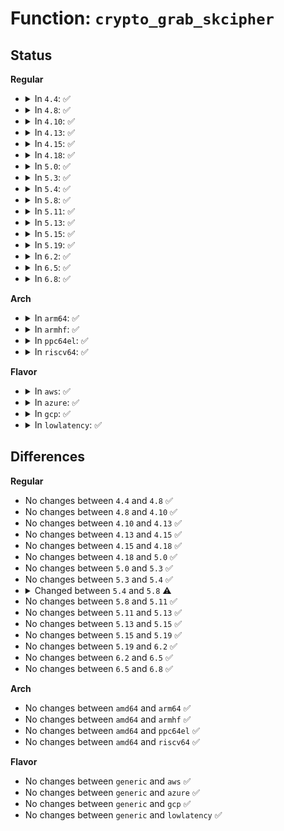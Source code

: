 # Function: <code>crypto_grab_skcipher</code>

## Status
<b>Regular</b>
<ul>
<li>
<details>
<summary>In <code>4.4</code>: ✅</summary>

```c
int crypto_grab_skcipher(struct crypto_skcipher_spawn *spawn, const char *name, u32 type, u32 mask);
```

**Collision:** Unique Global

**Inline:** No

**Transformation:** False

**Instances:**

```
In crypto/ablkcipher.c (ffffffff813a06d0)
Location: crypto/ablkcipher.c:662
Inline: False
```
**Symbols:**

```
ffffffff813a06d0-ffffffff813a0730: crypto_grab_skcipher (STB_GLOBAL)
```
</details>
</li>
<li>
<details>
<summary>In <code>4.8</code>: ✅</summary>

```c
int crypto_grab_skcipher(struct crypto_skcipher_spawn *spawn, const char *name, u32 type, u32 mask);
```

**Collision:** Unique Global

**Inline:** No

**Transformation:** False

**Instances:**

```
In crypto/skcipher.c (ffffffff813de130)
Location: crypto/skcipher.c:328
Inline: False
Direct callers:
  - crypto/cts.c:crypto_cts_create
  - crypto/ctr.c:crypto_rfc3686_create
```
**Symbols:**

```
ffffffff813de130-ffffffff813de148: crypto_grab_skcipher (STB_GLOBAL)
```
</details>
</li>
<li>
<details>
<summary>In <code>4.10</code>: ✅</summary>

```c
int crypto_grab_skcipher(struct crypto_skcipher_spawn *spawn, const char *name, u32 type, u32 mask);
```

**Collision:** Unique Global

**Inline:** No

**Transformation:** False

**Instances:**

```
In crypto/skcipher.c (ffffffff813f5b60)
Location: crypto/skcipher.c:870
Inline: False
Direct callers:
  - crypto/cts.c:crypto_cts_create
  - crypto/xts.c:create
  - crypto/xts.c:create
  - crypto/ctr.c:crypto_rfc3686_create
```
**Symbols:**

```
ffffffff813f5b60-ffffffff813f5b78: crypto_grab_skcipher (STB_GLOBAL)
```
</details>
</li>
<li>
<details>
<summary>In <code>4.13</code>: ✅</summary>

```c
int crypto_grab_skcipher(struct crypto_skcipher_spawn *spawn, const char *name, u32 type, u32 mask);
```

**Collision:** Unique Global

**Inline:** No

**Transformation:** False

**Instances:**

```
In crypto/skcipher.c (ffffffff81401e00)
Location: crypto/skcipher.c:910
Inline: False
Direct callers:
  - crypto/cts.c:crypto_cts_create
  - crypto/xts.c:create
  - crypto/xts.c:create
  - crypto/ctr.c:crypto_rfc3686_create
```
**Symbols:**

```
ffffffff81401e00-ffffffff81401e18: crypto_grab_skcipher (STB_GLOBAL)
```
</details>
</li>
<li>
<details>
<summary>In <code>4.15</code>: ✅</summary>

```c
int crypto_grab_skcipher(struct crypto_skcipher_spawn *spawn, const char *name, u32 type, u32 mask);
```

**Collision:** Unique Global

**Inline:** No

**Transformation:** False

**Instances:**

```
In crypto/skcipher.c (ffffffff8142a460)
Location: crypto/skcipher.c:916
Inline: False
Direct callers:
  - crypto/cts.c:crypto_cts_create
  - crypto/xts.c:create
  - crypto/xts.c:create
  - crypto/ctr.c:crypto_rfc3686_create
  - crypto/gcm.c:crypto_gcm_create_common
```
**Symbols:**

```
ffffffff8142a460-ffffffff8142a478: crypto_grab_skcipher (STB_GLOBAL)
```
</details>
</li>
<li>
<details>
<summary>In <code>4.18</code>: ✅</summary>

```c
int crypto_grab_skcipher(struct crypto_skcipher_spawn *spawn, const char *name, u32 type, u32 mask);
```

**Collision:** Unique Global

**Inline:** No

**Transformation:** False

**Instances:**

```
In crypto/skcipher.c (ffffffff8145d1b0)
Location: crypto/skcipher.c:939
Inline: False
Direct callers:
  - crypto/cts.c:crypto_cts_create
  - crypto/xts.c:create
  - crypto/xts.c:create
  - crypto/ctr.c:crypto_rfc3686_create
  - crypto/gcm.c:crypto_gcm_create_common
```
**Symbols:**

```
ffffffff8145d1b0-ffffffff8145d1c8: crypto_grab_skcipher (STB_GLOBAL)
```
</details>
</li>
<li>
<details>
<summary>In <code>5.0</code>: ✅</summary>

```c
int crypto_grab_skcipher(struct crypto_skcipher_spawn *spawn, const char *name, u32 type, u32 mask);
```

**Collision:** Unique Global

**Inline:** No

**Transformation:** False

**Instances:**

```
In crypto/skcipher.c (ffffffff8147aa70)
Location: crypto/skcipher.c:943
Inline: False
Direct callers:
  - crypto/cts.c:crypto_cts_create
  - crypto/xts.c:create
  - crypto/xts.c:create
  - crypto/ctr.c:crypto_rfc3686_create
  - crypto/gcm.c:crypto_gcm_create_common
```
**Symbols:**

```
ffffffff8147aa70-ffffffff8147aa88: crypto_grab_skcipher (STB_GLOBAL)
```
</details>
</li>
<li>
<details>
<summary>In <code>5.3</code>: ✅</summary>

```c
int crypto_grab_skcipher(struct crypto_skcipher_spawn *spawn, const char *name, u32 type, u32 mask);
```

**Collision:** Unique Global

**Inline:** No

**Transformation:** False

**Instances:**

```
In crypto/skcipher.c (ffffffff814a8bc0)
Location: crypto/skcipher.c:977
Inline: False
Direct callers:
  - crypto/cts.c:crypto_cts_create
  - crypto/xts.c:create
  - crypto/xts.c:create
  - crypto/ctr.c:crypto_rfc3686_create
  - crypto/gcm.c:crypto_gcm_create_common
```
**Symbols:**

```
ffffffff814a8bc0-ffffffff814a8bd8: crypto_grab_skcipher (STB_GLOBAL)
```
</details>
</li>
<li>
<details>
<summary>In <code>5.4</code>: ✅</summary>

```c
int crypto_grab_skcipher(struct crypto_skcipher_spawn *spawn, const char *name, u32 type, u32 mask);
```

**Collision:** Unique Global

**Inline:** No

**Transformation:** False

**Instances:**

```
In crypto/skcipher.c (ffffffff814c3820)
Location: crypto/skcipher.c:981
Inline: False
Direct callers:
  - crypto/cts.c:crypto_cts_create
  - crypto/xts.c:create
  - crypto/xts.c:create
  - crypto/ctr.c:crypto_rfc3686_create
  - crypto/gcm.c:crypto_gcm_create_common
```
**Symbols:**

```
ffffffff814c3820-ffffffff814c3838: crypto_grab_skcipher (STB_GLOBAL)
```
</details>
</li>
<li>
<details>
<summary>In <code>5.8</code>: ✅</summary>

```c
int crypto_grab_skcipher(struct crypto_skcipher_spawn *spawn, struct crypto_instance *inst, const char *name, u32 type, u32 mask);
```

**Collision:** Unique Global

**Inline:** No

**Transformation:** False

**Instances:**

```
In crypto/skcipher.c (ffffffff81522a20)
Location: crypto/skcipher.c:749
Inline: False
Direct callers:
  - crypto/cts.c:crypto_cts_create
  - crypto/xts.c:create
  - crypto/xts.c:create
  - crypto/ctr.c:crypto_rfc3686_create
  - crypto/gcm.c:crypto_gcm_create_common
```
**Symbols:**

```
ffffffff81522a20-ffffffff81522a38: crypto_grab_skcipher (STB_GLOBAL)
```
</details>
</li>
<li>
<details>
<summary>In <code>5.11</code>: ✅</summary>

```c
int crypto_grab_skcipher(struct crypto_skcipher_spawn *spawn, struct crypto_instance *inst, const char *name, u32 type, u32 mask);
```

**Collision:** Unique Global

**Inline:** No

**Transformation:** False

**Instances:**

```
In crypto/skcipher.c (ffffffff8153f8e0)
Location: crypto/skcipher.c:749
Inline: False
Direct callers:
  - crypto/cts.c:crypto_cts_create
  - crypto/xts.c:xts_create
  - crypto/xts.c:xts_create
  - crypto/ctr.c:crypto_rfc3686_create
  - crypto/gcm.c:crypto_gcm_create_common
```
**Symbols:**

```
ffffffff8153f8e0-ffffffff8153f8f8: crypto_grab_skcipher (STB_GLOBAL)
```
</details>
</li>
<li>
<details>
<summary>In <code>5.13</code>: ✅</summary>

```c
int crypto_grab_skcipher(struct crypto_skcipher_spawn *spawn, struct crypto_instance *inst, const char *name, u32 type, u32 mask);
```

**Collision:** Unique Global

**Inline:** No

**Transformation:** False

**Instances:**

```
In crypto/skcipher.c (ffffffff81547e70)
Location: crypto/skcipher.c:744
Inline: False
Direct callers:
  - crypto/cts.c:crypto_cts_create
  - crypto/xts.c:xts_create
  - crypto/xts.c:xts_create
  - crypto/ctr.c:crypto_rfc3686_create
  - crypto/gcm.c:crypto_gcm_create_common
```
**Symbols:**

```
ffffffff81547e70-ffffffff81547e88: crypto_grab_skcipher (STB_GLOBAL)
```
</details>
</li>
<li>
<details>
<summary>In <code>5.15</code>: ✅</summary>

```c
int crypto_grab_skcipher(struct crypto_skcipher_spawn *spawn, struct crypto_instance *inst, const char *name, u32 type, u32 mask);
```

**Collision:** Unique Global

**Inline:** No

**Transformation:** False

**Instances:**

```
In crypto/skcipher.c (ffffffff815a8650)
Location: crypto/skcipher.c:744
Inline: False
Direct callers:
  - crypto/cts.c:crypto_cts_create
  - crypto/xts.c:xts_create
  - crypto/xts.c:xts_create
  - crypto/ctr.c:crypto_rfc3686_create
  - crypto/gcm.c:crypto_gcm_create_common
```
**Symbols:**

```
ffffffff815a8650-ffffffff815a8668: crypto_grab_skcipher (STB_GLOBAL)
```
</details>
</li>
<li>
<details>
<summary>In <code>5.19</code>: ✅</summary>

```c
int crypto_grab_skcipher(struct crypto_skcipher_spawn *spawn, struct crypto_instance *inst, const char *name, u32 type, u32 mask);
```

**Collision:** Unique Global

**Inline:** No

**Transformation:** False

**Instances:**

```
In crypto/skcipher.c (ffffffff8164f9f0)
Location: crypto/skcipher.c:744
Inline: False
Direct callers:
  - crypto/cts.c:crypto_cts_create
  - crypto/xts.c:xts_create
  - crypto/xts.c:xts_create
  - crypto/ctr.c:crypto_rfc3686_create
  - crypto/gcm.c:crypto_gcm_create_common
```
**Symbols:**

```
ffffffff8164f9f0-ffffffff8164fa17: crypto_grab_skcipher (STB_GLOBAL)
```
</details>
</li>
<li>
<details>
<summary>In <code>6.2</code>: ✅</summary>

```c
int crypto_grab_skcipher(struct crypto_skcipher_spawn *spawn, struct crypto_instance *inst, const char *name, u32 type, u32 mask);
```

**Collision:** Unique Global

**Inline:** No

**Transformation:** False

**Instances:**

```
In crypto/skcipher.c (ffffffff81708e40)
Location: crypto/skcipher.c:744
Inline: False
Direct callers:
  - crypto/cts.c:crypto_cts_create
  - crypto/xts.c:xts_create
  - crypto/xts.c:xts_create
  - crypto/ctr.c:crypto_rfc3686_create
  - crypto/gcm.c:crypto_gcm_create_common
```
**Symbols:**

```
ffffffff81708e40-ffffffff81708e67: crypto_grab_skcipher (STB_GLOBAL)
```
</details>
</li>
<li>
<details>
<summary>In <code>6.5</code>: ✅</summary>

```c
int crypto_grab_skcipher(struct crypto_skcipher_spawn *spawn, struct crypto_instance *inst, const char *name, u32 type, u32 mask);
```

**Collision:** Unique Global

**Inline:** No

**Transformation:** False

**Instances:**

```
In crypto/skcipher.c (ffffffff81742510)
Location: crypto/skcipher.c:791
Inline: False
Direct callers:
  - crypto/cts.c:crypto_cts_create
  - crypto/xts.c:xts_create
  - crypto/xts.c:xts_create
  - crypto/ctr.c:crypto_rfc3686_create
  - crypto/gcm.c:crypto_gcm_create_common
```
**Symbols:**

```
ffffffff81742510-ffffffff81742537: crypto_grab_skcipher (STB_GLOBAL)
```
</details>
</li>
<li>
<details>
<summary>In <code>6.8</code>: ✅</summary>

```c
int crypto_grab_skcipher(struct crypto_skcipher_spawn *spawn, struct crypto_instance *inst, const char *name, u32 type, u32 mask);
```

**Collision:** Unique Global

**Inline:** No

**Transformation:** False

**Instances:**

```
In crypto/skcipher.c (ffffffff81784b20)
Location: crypto/skcipher.c:890
Inline: False
Direct callers:
  - crypto/cts.c:crypto_cts_create
  - crypto/xts.c:xts_create
  - crypto/xts.c:xts_create
  - crypto/ctr.c:crypto_rfc3686_create
  - crypto/gcm.c:crypto_gcm_create_common
```
**Symbols:**

```
ffffffff81784b20-ffffffff81784b47: crypto_grab_skcipher (STB_GLOBAL)
```
</details>
</li>
</ul>
<b>Arch</b>
<ul>
<li>
<details>
<summary>In <code>arm64</code>: ✅</summary>

```c
int crypto_grab_skcipher(struct crypto_skcipher_spawn *spawn, const char *name, u32 type, u32 mask);
```

**Collision:** Unique Global

**Inline:** No

**Transformation:** False

**Instances:**

```
In crypto/skcipher.c (ffff8000105be0d0)
Location: crypto/skcipher.c:981
Inline: False
Direct callers:
  - crypto/cts.c:crypto_cts_create
  - crypto/xts.c:create
  - crypto/xts.c:create
  - crypto/ctr.c:crypto_rfc3686_create
  - crypto/gcm.c:crypto_gcm_create_common
```
**Symbols:**

```
ffff8000105be0d0-ffff8000105be128: crypto_grab_skcipher (STB_GLOBAL)
```
</details>
</li>
<li>
<details>
<summary>In <code>armhf</code>: ✅</summary>

```c
int crypto_grab_skcipher(struct crypto_skcipher_spawn *spawn, const char *name, u32 type, u32 mask);
```

**Collision:** Unique Global

**Inline:** No

**Transformation:** False

**Instances:**

```
In crypto/skcipher.c (c076beb4)
Location: crypto/skcipher.c:981
Inline: False
Direct callers:
  - crypto/cts.c:crypto_cts_create
  - crypto/xts.c:create
  - crypto/xts.c:create
  - crypto/ctr.c:crypto_rfc3686_create
  - crypto/gcm.c:crypto_gcm_create_common
```
**Symbols:**

```
c076beb4-c076bedc: crypto_grab_skcipher (STB_GLOBAL)
```
</details>
</li>
<li>
<details>
<summary>In <code>ppc64el</code>: ✅</summary>

```c
int crypto_grab_skcipher(struct crypto_skcipher_spawn *spawn, const char *name, u32 type, u32 mask);
```

**Collision:** Unique Global

**Inline:** No

**Transformation:** False

**Instances:**

```
In crypto/skcipher.c (c000000000745780)
Location: crypto/skcipher.c:981
Inline: False
Direct callers:
  - crypto/cts.c:crypto_cts_create
  - crypto/xts.c:create
  - crypto/xts.c:create
  - crypto/ctr.c:crypto_rfc3686_create
  - crypto/gcm.c:crypto_gcm_create_common
```
**Symbols:**

```
c000000000745780-c0000000007457c0: crypto_grab_skcipher (STB_GLOBAL)
```
</details>
</li>
<li>
<details>
<summary>In <code>riscv64</code>: ✅</summary>

```c
int crypto_grab_skcipher(struct crypto_skcipher_spawn *spawn, const char *name, u32 type, u32 mask);
```

**Collision:** Unique Global

**Inline:** No

**Transformation:** False

**Instances:**

```
In crypto/skcipher.c (ffffffe00040356e)
Location: crypto/skcipher.c:981
Inline: False
Direct callers:
  - crypto/cts.c:crypto_cts_create
  - crypto/xts.c:create
  - crypto/xts.c:create
  - crypto/ctr.c:crypto_rfc3686_create
  - crypto/gcm.c:crypto_gcm_create_common
```
**Symbols:**

```
ffffffe00040356e-ffffffe0004035ba: crypto_grab_skcipher (STB_GLOBAL)
```
</details>
</li>
</ul>
<b>Flavor</b>
<ul>
<li>
<details>
<summary>In <code>aws</code>: ✅</summary>

```c
int crypto_grab_skcipher(struct crypto_skcipher_spawn *spawn, const char *name, u32 type, u32 mask);
```

**Collision:** Unique Global

**Inline:** No

**Transformation:** False

**Instances:**

```
In crypto/skcipher.c (ffffffff814bbe00)
Location: crypto/skcipher.c:981
Inline: False
Direct callers:
  - crypto/cts.c:crypto_cts_create
  - crypto/xts.c:create
  - crypto/xts.c:create
  - crypto/ctr.c:crypto_rfc3686_create
  - crypto/gcm.c:crypto_gcm_create_common
```
**Symbols:**

```
ffffffff814bbe00-ffffffff814bbe18: crypto_grab_skcipher (STB_GLOBAL)
```
</details>
</li>
<li>
<details>
<summary>In <code>azure</code>: ✅</summary>

```c
int crypto_grab_skcipher(struct crypto_skcipher_spawn *spawn, const char *name, u32 type, u32 mask);
```

**Collision:** Unique Global

**Inline:** No

**Transformation:** False

**Instances:**

```
In crypto/skcipher.c (ffffffff814ac820)
Location: crypto/skcipher.c:981
Inline: False
Direct callers:
  - crypto/cts.c:crypto_cts_create
  - crypto/xts.c:create
  - crypto/xts.c:create
  - crypto/ctr.c:crypto_rfc3686_create
  - crypto/gcm.c:crypto_gcm_create_common
```
**Symbols:**

```
ffffffff814ac820-ffffffff814ac838: crypto_grab_skcipher (STB_GLOBAL)
```
</details>
</li>
<li>
<details>
<summary>In <code>gcp</code>: ✅</summary>

```c
int crypto_grab_skcipher(struct crypto_skcipher_spawn *spawn, const char *name, u32 type, u32 mask);
```

**Collision:** Unique Global

**Inline:** No

**Transformation:** False

**Instances:**

```
In crypto/skcipher.c (ffffffff814b7e90)
Location: crypto/skcipher.c:981
Inline: False
Direct callers:
  - crypto/cts.c:crypto_cts_create
  - crypto/xts.c:create
  - crypto/xts.c:create
  - crypto/ctr.c:crypto_rfc3686_create
  - crypto/gcm.c:crypto_gcm_create_common
```
**Symbols:**

```
ffffffff814b7e90-ffffffff814b7ea8: crypto_grab_skcipher (STB_GLOBAL)
```
</details>
</li>
<li>
<details>
<summary>In <code>lowlatency</code>: ✅</summary>

```c
int crypto_grab_skcipher(struct crypto_skcipher_spawn *spawn, const char *name, u32 type, u32 mask);
```

**Collision:** Unique Global

**Inline:** No

**Transformation:** False

**Instances:**

```
In crypto/skcipher.c (ffffffff814d0970)
Location: crypto/skcipher.c:981
Inline: False
Direct callers:
  - crypto/cts.c:crypto_cts_create
  - crypto/xts.c:create
  - crypto/xts.c:create
  - crypto/ctr.c:crypto_rfc3686_create
  - crypto/gcm.c:crypto_gcm_create_common
```
**Symbols:**

```
ffffffff814d0970-ffffffff814d0988: crypto_grab_skcipher (STB_GLOBAL)
```
</details>
</li>
</ul>

## Differences
<b>Regular</b>
<ul>
<li>
No changes between <code>4.4</code> and <code>4.8</code> ✅
</li>
<li>
No changes between <code>4.8</code> and <code>4.10</code> ✅
</li>
<li>
No changes between <code>4.10</code> and <code>4.13</code> ✅
</li>
<li>
No changes between <code>4.13</code> and <code>4.15</code> ✅
</li>
<li>
No changes between <code>4.15</code> and <code>4.18</code> ✅
</li>
<li>
No changes between <code>4.18</code> and <code>5.0</code> ✅
</li>
<li>
No changes between <code>5.0</code> and <code>5.3</code> ✅
</li>
<li>
No changes between <code>5.3</code> and <code>5.4</code> ✅
</li>
<li>
<details>
<summary>Changed between <code>5.4</code> and <code>5.8</code> ⚠️</summary>
<ul>
<li>
<b>Param added. </b>
<code>struct crypto_instance *inst</code>
</li>
<li>
<b>Param reordered. </b>
<code>spawn, name, type, mask</code> ➡️ <code>spawn, inst, name, type, mask</code>
</li>
</ul>
</details>
</li>
<li>
No changes between <code>5.8</code> and <code>5.11</code> ✅
</li>
<li>
No changes between <code>5.11</code> and <code>5.13</code> ✅
</li>
<li>
No changes between <code>5.13</code> and <code>5.15</code> ✅
</li>
<li>
No changes between <code>5.15</code> and <code>5.19</code> ✅
</li>
<li>
No changes between <code>5.19</code> and <code>6.2</code> ✅
</li>
<li>
No changes between <code>6.2</code> and <code>6.5</code> ✅
</li>
<li>
No changes between <code>6.5</code> and <code>6.8</code> ✅
</li>
</ul>
<b>Arch</b>
<ul>
<li>
No changes between <code>amd64</code> and <code>arm64</code> ✅
</li>
<li>
No changes between <code>amd64</code> and <code>armhf</code> ✅
</li>
<li>
No changes between <code>amd64</code> and <code>ppc64el</code> ✅
</li>
<li>
No changes between <code>amd64</code> and <code>riscv64</code> ✅
</li>
</ul>
<b>Flavor</b>
<ul>
<li>
No changes between <code>generic</code> and <code>aws</code> ✅
</li>
<li>
No changes between <code>generic</code> and <code>azure</code> ✅
</li>
<li>
No changes between <code>generic</code> and <code>gcp</code> ✅
</li>
<li>
No changes between <code>generic</code> and <code>lowlatency</code> ✅
</li>
</ul>
